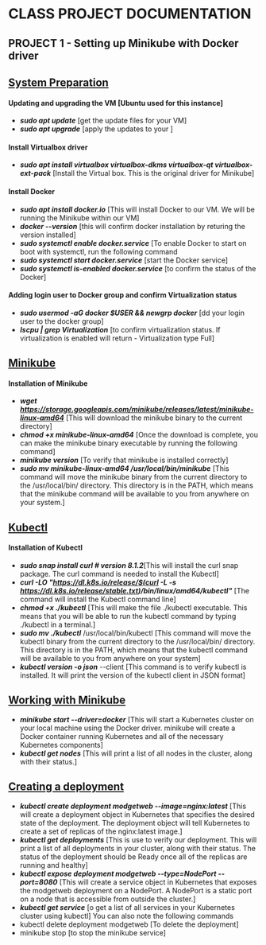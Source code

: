 # CLASS PROJECT DOCUMENTATION

## PROJECT 1 - Setting up Minikube with Docker driver

## <ins>System Preparation</ins>
#### Updating and upgrading the VM [Ubuntu used for this instance]
- ___sudo apt update___ [get the update files for your VM]
- ***sudo apt upgrade*** [apply the updates to your ]

#### Install Virtualbox driver
- ***sudo apt install virtualbox virtualbox-dkms virtualbox-qt virtualbox-ext-pack*** [Install the Virtual box. This is the original driver for Minikube]

#### Install Docker
- ***sudo apt install docker.io*** [This will install Docker to our VM. We will be running the Minikube within our VM]
- ***docker --version*** [this will confirm docker installation by returing the version installed]
- ***sudo systemctl enable docker.service*** [To enable Docker to start on boot with systemctl, run the following command
- ***sudo systemctl start docker.service*** [start the Docker service]
- ***sudo systemctl is-enabled docker.service*** [to confirm the status of the Docker]

#### Adding login user to Docker group and confirm Virtualization status
- ***sudo usermod -aG docker $USER && newgrp docker*** [dd your login user to the docker group]
- ***lscpu | grep Virtualization*** [to confirm virtualization status. If virtualization is enabled will return - Virtualization type Full]

## <ins>Minikube</ins>
#### Installation of Minikube
- ***wget https://storage.googleapis.com/minikube/releases/latest/minikube-linux-amd64*** [This will download the minikube binary to the current directory]
- ***chmod +x minikube-linux-amd64*** [Once the download is complete, you can make the minikube binary executable by running the following command]
- ***minikube version*** [To verify that minikube is installed correctly]
- ***sudo mv minikube-linux-amd64 /usr/local/bin/minikube*** [This command will move the minikube binary from the current directory to the /usr/local/bin/ directory. This directory is in the PATH, which means that the minikube command will be available to you from anywhere on your system.]

## <ins>Kubectl</ins>
#### Installation of Kubectl
- ***sudo snap install curl  # version 8.1.2***[This will install the curl snap package. The curl command is needed to install the Kubectl]
- ***curl -LO "https://dl.k8s.io/release/$(curl -L -s https://dl.k8s.io/release/stable.txt)/bin/linux/amd64/kubectl"*** [The command will install the Kubectl command line]
- ***chmod +x ./kubectl*** [This will make the file ./kubectl executable. This means that you will be able to run the kubectl command by typing ./kubectl in a terminal.]
- ***sudo mv ./kubectl*** /usr/local/bin/kubectl [This command will move the kubectl binary from the current directory to the /usr/local/bin/ directory. This directory is in the PATH, which means that the kubectl command will be available to you from anywhere on your system]
- ***kubectl version -o json***  --client [This command is to verify kubectl is installed. It will print the version of the kubectl client in JSON format]

## <ins>Working with Minikube</ins>
- ***minikube start --driver=docker*** [This will start a Kubernetes cluster on your local machine using the Docker driver. minikube will create a Docker container running Kubernetes and all of the necessary Kubernetes components]
- ***kubectl get nodes*** [This will print a list of all nodes in the cluster, along with their status.]

## <ins>Creating a deployment</ins>
- ***kubectl create deployment modgetweb --image=nginx:latest*** [This will create a deployment object in Kubernetes that specifies the desired state of the deployment. The deployment object will tell Kubernetes to create a set of replicas of the nginx:latest image.]
- ***kubectl get deployments*** [This is use to verify our deployment. This will print a list of all deployments in your cluster, along with their status. The status of the deployment should be Ready once all of the replicas are running and healthy]
- ***kubectl expose deployment modgetweb --type=NodePort --port=8080*** [This will create a service object in Kubernetes that exposes the modgetweb deployment on a NodePort. A NodePort is a static port on a node that is accessible from outside the cluster.]
- ***kubectl get service*** [o get a list of all services in your Kubernetes cluster using kubectl]
You can also note the following commands
- kubectl delete deployment modgetweb [To delete the deployment]
- minikube stop [to stop the minikube service]
